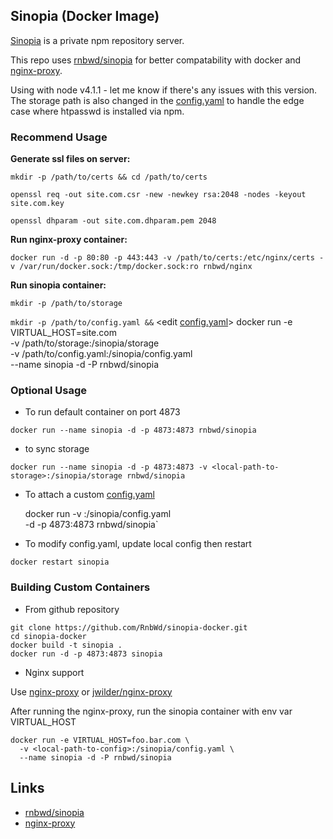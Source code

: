 ## Sinopia (Docker Image)

[Sinopia](https://github.com/rlidwka/sinopia) is a private npm repository server.

This repo uses [rnbwd/sinopia](https://github.com/RnbWd/sinopia) for better compatability with docker and [nginx-proxy](https://github.com/RnbWd/nginx).

Using with node v4.1.1 - let me know if there's any issues with this version. The storage path is also changed in the [config.yaml](https://github.com/RnbWd/sinopia-docker/blob/master/config.yaml) to handle the edge case where htpasswd is installed via npm.

### Recommend Usage

**Generate ssl files on server:**

`mkdir -p /path/to/certs && cd /path/to/certs`

`openssl req -out site.com.csr -new -newkey rsa:2048 -nodes -keyout site.com.key`

`openssl dhparam -out site.com.dhparam.pem 2048`

**Run nginx-proxy container:**

`docker run -d -p 80:80 -p 443:443 -v /path/to/certs:/etc/nginx/certs -v /var/run/docker.sock:/tmp/docker.sock:ro rnbwd/nginx`

**Run sinopia container:**

`mkdir -p /path/to/storage`

`mkdir -p /path/to/config.yaml &&` <edit [config.yaml](https://github.com/RnbWd/sinopia-docker/blob/master/config.yaml)>
docker run -e VIRTUAL_HOST=site.com \
  -v /path/to/storage:/sinopia/storage \
  -v /path/to/config.yaml:/sinopia/config.yaml \
  --name sinopia -d -P rnbwd/sinopia

### Optional Usage

- To run default container on port 4873

`docker run --name sinopia -d -p 4873:4873 rnbwd/sinopia`

- to sync storage

`docker run --name sinopia -d -p 4873:4873 -v <local-path-to-storage>:/sinopia/storage rnbwd/sinopia`

- To attach a custom [config.yaml](https://github.com/RnbWd/sinopia-docker/blob/master/config.yaml)

    docker run -v <local-path-to-config>:/sinopia/config.yaml \
    -d -p 4873:4873 rnbwd/sinopia`

- To modify config.yaml, update local config then restart

`docker restart sinopia`

### Building Custom Containers

- From github repository

```
git clone https://github.com/RnbWd/sinopia-docker.git
cd sinopia-docker
docker build -t sinopia .
docker run -d -p 4873:4873 sinopia
```

- Nginx support

Use [nginx-proxy](https://registry.hub.docker.com/u/rnbwd/nginx/) or [jwilder/nginx-proxy](https://registry.hub.docker.com/u/jwilder/nginx-proxy/)

After running the nginx-proxy, run the sinopia container with env var VIRTUAL_HOST

```
docker run -e VIRTUAL_HOST=foo.bar.com \
  -v <local-path-to-config>:/sinopia/config.yaml \
  --name sinopia -d -P rnbwd/sinopia
```

## Links

* [rnbwd/sinopia](https://github.com/RnbWd/sinopia)
* [nginx-proxy](https://registry.hub.docker.com/u/jwilder/nginx-proxy/)
